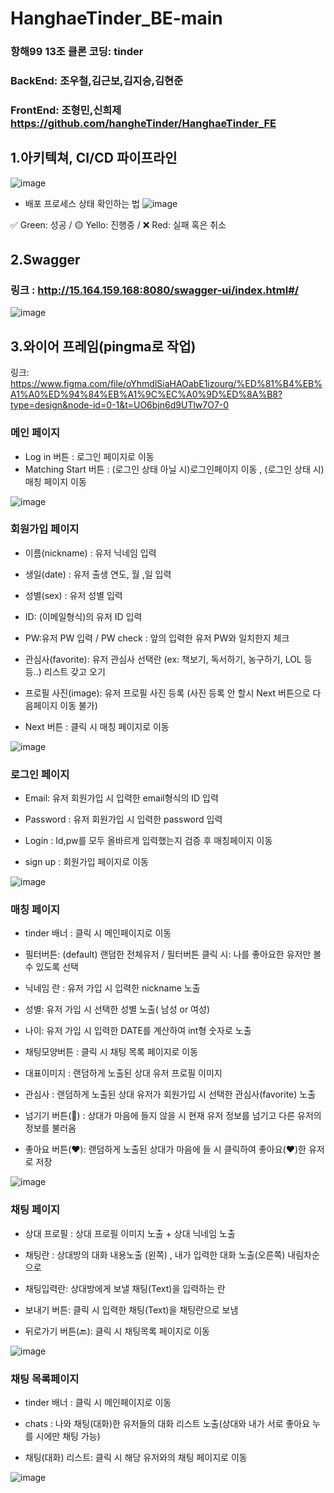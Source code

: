 # HanghaeTinder_BE-main

### 항해99 13조 클론 코딩: tinder 
### BackEnd: 조우철,김근보,김지승,김현준
### FrontEnd: 조형민,신희제 https://github.com/hangheTinder/HanghaeTinder_FE

## 1.아키텍쳐, CI/CD 파이프라인
![image](https://github.com/hangheTinder/HanghaeTinder_BE-main/assets/125139072/5f7608aa-7ce4-4bb7-bcc7-4f61fccfa64d)
- 배포 프로세스 상태 확인하는 법
![image](https://github.com/hangheTinder/HanghaeTinder_BE-main/assets/125139072/2ccb2d03-cdb9-46d2-b6ca-1807fb3101b1)

✅ Green: 성공 / 🟡 Yello: 진행중 / ❌ Red: 실패 혹은 취소

## 2.Swagger
### 링크 : http://15.164.159.168:8080/swagger-ui/index.html#/
![image](https://github.com/hangheTinder/HanghaeTinder_BE-main/assets/125139072/1ccb9713-f890-4c3c-b8e7-7afdfa18f08f)

## 3.와이어 프레임(pingma로 작업)
링크: https://www.figma.com/file/oYhmdlSiaHAOabE1izourg/%ED%81%B4%EB%A1%A0%ED%94%84%EB%A1%9C%EC%A0%9D%ED%8A%B8?type=design&node-id=0-1&t=UO6bjn6d9UTlw7O7-0

### 메인 페이지

- Log in 버튼 : 로그인 페이지로 이동
- Matching Start 버튼 : (로그인 상태 아닐 시)로그인페이지 이동 , (로그인 상태 시)매칭 페이지 이동

![image](https://github.com/hangheTinder/HanghaeTinder_BE-main/assets/125139072/3d5a3b01-4d2b-46e7-b436-2c10b05de49a)



### 회원가입 페이지

- 이름(nickname) : 유저 닉네임 입력

- 생일(date) : 유저 출생 연도, 월 ,일 입력

- 성별(sex) : 유저 성별 입력

- ID: (이메일형식)의 유저 ID 입력

- PW:유저 PW 입력 / PW check : 앞의 입력한 유저 PW와 일치한지 체크

- 관심사(favorite): 유저 관심사 선택란 (ex: 책보기, 독서하기, 농구하기, LOL 등등..) 리스트 갖고 오기

- 프로필 사진(image): 유저 프로필 사진 등록 (사진 등록 안 할시 Next 버튼으로 다음페이지 이동 불가)

- Next 버튼 : 클릭 시 매칭 페이지로 이동
 
![image](https://github.com/hangheTinder/HanghaeTinder_BE-main/assets/125139072/5ad4ef84-ce62-4f74-bdd2-ee235f9fb587)



### 로그인 페이지

- Email:  유저 회원가입 시 입력한 email형식의 ID 입력

- Password :  유저 회원가입 시 입력한 password 입력

- Login : Id,pw를 모두 올바르게 입력했는지 검증 후 매칭페이지 이동

- sign up : 회원가입 페이지로 이동
 
![image](https://github.com/hangheTinder/HanghaeTinder_BE-main/assets/125139072/cef4d919-238f-4273-acf6-b52a4f333533)



### 매칭 페이지

- tinder 배너 : 클릭 시 메인페이지로 이동

- 필터버튼: (default) 랜덤한 전체유저 / 필터버튼 클릭 시: 나를 좋아요한 유저만 볼 수 있도록 선택

- 닉네임 란 : 유저 가입 시 입력한 nickname 노출

- 성별: 유저 가입 시 선택한 성별 노출( 남성 or 여성)

- 나이: 유저 가입 시 입력한 DATE를 계산하여 int형 숫자로 노출

- 채팅모양버튼 : 클릭 시 채팅 목록 페이지로 이동

- 대표이미지 : 랜덤하게 노출된 상대 유저 프로필 이미지 

- 관심사 : 랜덤하게 노출된 상대 유저가 회원가입 시 선택한 관심사(favorite) 노출
 
- 넘기기 버튼(👋) : 상대가 마음에 들지 않을 시 현재 유저 정보를 넘기고 다른 유저의 정보를 불러옴

- 좋아요 버튼(♥): 랜덤하게 노출된 상대가 마음에 들 시 클릭하여 좋아요(♥)한 유저로 저장
 
![image](https://github.com/hangheTinder/HanghaeTinder_BE-main/assets/125139072/5c3290fe-5956-42f0-b3b3-4bcda039068a)



### 채팅 페이지

- 상대 프로필 : 상대 프로필 이미지 노출 + 상대 닉네임 노출

- 채팅란 : 상대방의 대화 내용노출 (왼쪽) , 내가 입력한 대화 노출(오른쪽) 내림차순으로 

- 채팅입력란: 상대방에게 보낼 채팅(Text)을 입력하는 란

- 보내기 버튼: 클릭 시 입력한 채팅(Text)을 채팅란으로 보냄

- 뒤로가기 버튼(🔙): 클릭 시 채팅목록 페이지로 이동
 
![image](https://github.com/hangheTinder/HanghaeTinder_BE-main/assets/125139072/e856904b-9d61-425e-90c2-b3c11790800e)

### 채팅 목록페이지

- tinder 배너 : 클릭 시 메인페이지로 이동

- chats : 나와 채팅(대화)한 유저들의 대화 리스트 노출(상대와 내가 서로 좋아요 누를 시에만 채팅 가능)

- 채팅(대화) 리스트: 클릭 시 해당 유저와의 채팅 페이지로 이동 
 
![image](https://github.com/hangheTinder/HanghaeTinder_BE-main/assets/125139072/156382ec-5a49-4db4-b222-45c91cf396ab)

